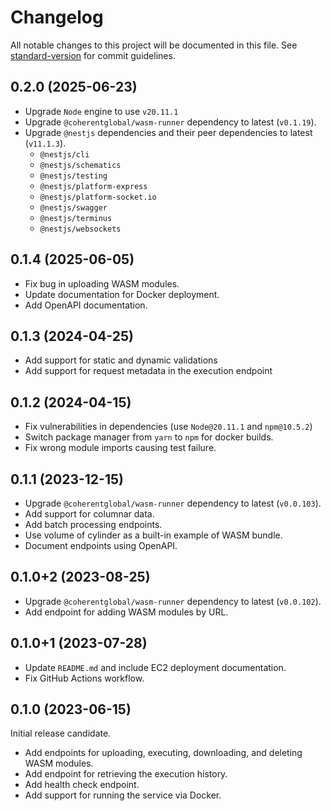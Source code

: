 # Changelog

All notable changes to this project will be documented in this file. See
[standard-version](https://github.com/conventional-changelog/standard-version)
for commit guidelines.

## 0.2.0 (2025-06-23)

- Upgrade `Node` engine to use `v20.11.1`
- Upgrade `@coherentglobal/wasm-runner` dependency to latest (`v0.1.19`).
- Upgrade `@nestjs` dependencies and their peer dependencies to latest (`v11.1.3`).
  - `@nestjs/cli`
  - `@nestjs/schematics`
  - `@nestjs/testing`
  - `@nestjs/platform-express`
  - `@nestjs/platform-socket.io`
  - `@nestjs/swagger`
  - `@nestjs/terminus`
  - `@nestjs/websockets`

## 0.1.4 (2025-06-05)

- Fix bug in uploading WASM modules.
- Update documentation for Docker deployment.
- Add OpenAPI documentation.

## 0.1.3 (2024-04-25)

- Add support for static and dynamic validations
- Add support for request metadata in the execution endpoint

## 0.1.2 (2024-04-15)

- Fix vulnerabilities in dependencies (use `Node@20.11.1` and `npm@10.5.2`)
- Switch package manager from `yarn` to `npm` for docker builds.
- Fix wrong module imports causing test failure.

## 0.1.1 (2023-12-15)

- Upgrade `@coherentglobal/wasm-runner` dependency to latest (`v0.0.103`).
- Add support for columnar data.
- Add batch processing endpoints.
- Use volume of cylinder as a built-in example of WASM bundle.
- Document endpoints using OpenAPI.

## 0.1.0+2 (2023-08-25)

- Upgrade `@coherentglobal/wasm-runner` dependency to latest (`v0.0.102`).
- Add endpoint for adding WASM modules by URL.

## 0.1.0+1 (2023-07-28)

- Update `README.md` and include EC2 deployment documentation.
- Fix GitHub Actions workflow.

## 0.1.0 (2023-06-15)

Initial release candidate.

- Add endpoints for uploading, executing, downloading, and deleting WASM modules.
- Add endpoint for retrieving the execution history.
- Add health check endpoint.
- Add support for running the service via Docker.
